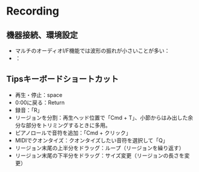 # Recording

## 機器接続、環境設定
- マルチのオーディオI/F機能では波形の振れが小さいことが多い：
- ：
 
## Tipsキーボードショートカット 
- 再生・停止：space
- 0:00に戻る：Return
- 録音：「R」
- リージョンを分割：再生ヘッド位置で「Cmd + T」、小節からはみ出した余分な部分をトリミングするときに多用。
- ピアノロールで音符を追加：「Cmd + クリック」
- MIDIでクオンタイズ：クオンタイズしたい音符を選択して「Q」
- リージョン末尾の上半分をドラッグ：ループ（リージョンを繰り返す）
- リージョン末尾の下半分をドラッグ：サイズ変更（リージョンの長さを変更）